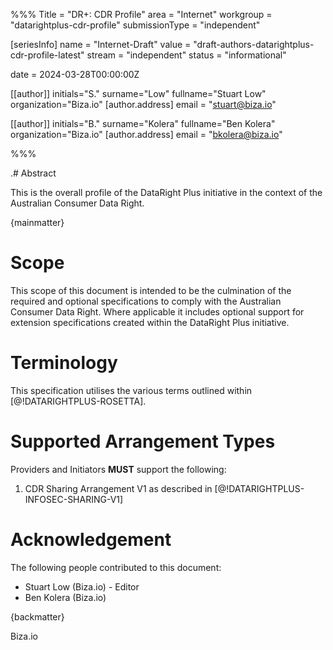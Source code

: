 %%%
Title = "DR+: CDR Profile"
area = "Internet"
workgroup = "datarightplus-cdr-profile"
submissionType = "independent"

[seriesInfo]
name = "Internet-Draft"
value = "draft-authors-datarightplus-cdr-profile-latest"
stream = "independent"
status = "informational"

date = 2024-03-28T00:00:00Z

[[author]]
initials="S."
surname="Low"
fullname="Stuart Low"
organization="Biza.io"
[author.address]
email = "stuart@biza.io"

[[author]]
initials="B."
surname="Kolera"
fullname="Ben Kolera"
organization="Biza.io"
[author.address]
email = "bkolera@biza.io"

%%%

.# Abstract

This is the overall profile of the DataRight Plus initiative in the context of the Australian Consumer Data Right.

{mainmatter}

# Scope

This scope of this document is intended to be the culmination of the required and optional specifications to comply with the Australian Consumer Data Right. Where applicable it includes optional support for extension specifications created within the DataRight Plus initiative.

# Terminology

This specification utilises the various terms outlined within [@!DATARIGHTPLUS-ROSETTA].

# Supported Arrangement Types

Providers and Initiators **MUST** support the following:

1. CDR Sharing Arrangement V1 as described in [@!DATARIGHTPLUS-INFOSEC-SHARING-V1]

# Acknowledgement

The following people contributed to this document:

- Stuart Low (Biza.io) - Editor
- Ben Kolera (Biza.io)

{backmatter}

<reference anchor="DATARIGHTPLUS-INFOSEC-SHARING-V1" target="https://datarightplus.github.io/datarightplus-specs/main/datarightplus-infosec-sharing-v1.html"> <front><title>CDR: Sharing Arrangement V1</title><author initials="S." surname="Low" fullname="Stuart Low"><organization>Biza.io</organization></author></front> </reference>






